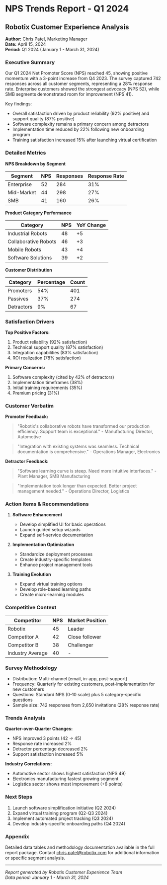 # NPS Trends Report - Q1 2024
## Robotix Customer Experience Analysis

**Author:** Chris Patel, Marketing Manager  
**Date:** April 15, 2024  
**Period:** Q1 2024 (January 1 - March 31, 2024)

### Executive Summary

Our Q1 2024 Net Promoter Score (NPS) reached 45, showing positive momentum with a 3-point increase from Q4 2023. The survey captured 742 responses across all customer segments, representing a 28% response rate. Enterprise customers showed the strongest advocacy (NPS 52), while SMB segments demonstrated room for improvement (NPS 41).

Key findings:
- Overall satisfaction driven by product reliability (92% positive) and support quality (87% positive)
- Software complexity remains a primary concern among detractors
- Implementation time reduced by 22% following new onboarding program
- Training satisfaction increased 15% after launching virtual certification

### Detailed Metrics

**NPS Breakdown by Segment**

| Segment | NPS | Responses | Response Rate |
|---------|-----|-----------|---------------|
| Enterprise | 52 | 284 | 31% |
| Mid-Market | 44 | 298 | 27% |
| SMB | 41 | 160 | 26% |

**Product Category Performance**

| Category | NPS | YoY Change |
|----------|-----|------------|
| Industrial Robots | 48 | +5 |
| Collaborative Robots | 46 | +3 |
| Mobile Robots | 43 | +4 |
| Software Solutions | 39 | +2 |

**Customer Distribution**

| Category | Percentage | Count |
|----------|------------|-------|
| Promoters | 54% | 401 |
| Passives | 37% | 274 |
| Detractors | 9% | 67 |

### Satisfaction Drivers

**Top Positive Factors:**
1. Product reliability (92% satisfaction)
2. Technical support quality (87% satisfaction)
3. Integration capabilities (83% satisfaction)
4. ROI realization (78% satisfaction)

**Primary Concerns:**
1. Software complexity (cited by 42% of detractors)
2. Implementation timeframes (38%)
3. Initial training requirements (35%)
4. Premium pricing (31%)

### Customer Verbatim

**Promoter Feedback:**
> "Robotix's collaborative robots have transformed our production efficiency. Support team is exceptional." - Manufacturing Director, Automotive

> "Integration with existing systems was seamless. Technical documentation is comprehensive." - Operations Manager, Electronics

**Detractor Feedback:**
> "Software learning curve is steep. Need more intuitive interfaces." - Plant Manager, SMB Manufacturing

> "Implementation took longer than expected. Better project management needed." - Operations Director, Logistics

### Action Items & Recommendations

1. **Software Enhancement**
   - Develop simplified UI for basic operations
   - Launch guided setup wizards
   - Expand self-service documentation

2. **Implementation Optimization**
   - Standardize deployment processes
   - Create industry-specific templates
   - Enhance project management tools

3. **Training Evolution**
   - Expand virtual training options
   - Develop role-based learning paths
   - Create micro-learning modules

### Competitive Context

| Competitor | NPS | Market Position |
|------------|-----|----------------|
| Robotix | 45 | Leader |
| Competitor A | 42 | Close follower |
| Competitor B | 38 | Challenger |
| Industry Average | 40 | - |

### Survey Methodology

- Distribution: Multi-channel (email, in-app, post-support)
- Frequency: Quarterly for existing customers, post-implementation for new customers
- Questions: Standard NPS (0-10 scale) plus 5 category-specific questions
- Sample size: 742 responses from 2,650 invitations (28% response rate)

### Trends Analysis

**Quarter-over-Quarter Changes:**
- NPS improved 3 points (42 → 45)
- Response rate increased 2%
- Detractor percentage decreased 2%
- Support satisfaction increased 5%

**Industry Correlations:**
- Automotive sector shows highest satisfaction (NPS 49)
- Electronics manufacturing fastest growing segment
- Logistics sector shows most improvement (+6 points)

### Next Steps

1. Launch software simplification initiative (Q2 2024)
2. Expand virtual training program (Q2-Q3 2024)
3. Implement automated project tracking (Q3 2024)
4. Develop industry-specific onboarding paths (Q4 2024)

### Appendix

Detailed data tables and methodology documentation available in the full report package. Contact chris.patel@robotix.com for additional information or specific segment analysis.

---
*Report generated by Robotix Customer Experience Team*  
*Data period: January 1 - March 31, 2024*